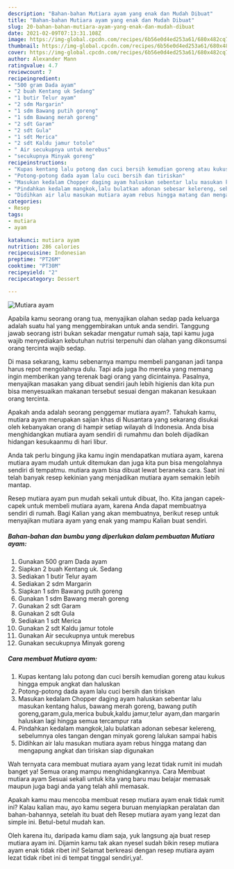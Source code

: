 ```yaml
---
description: "Bahan-bahan Mutiara ayam yang enak dan Mudah Dibuat"
title: "Bahan-bahan Mutiara ayam yang enak dan Mudah Dibuat"
slug: 20-bahan-bahan-mutiara-ayam-yang-enak-dan-mudah-dibuat
date: 2021-02-09T07:13:31.108Z
image: https://img-global.cpcdn.com/recipes/6b56e0d4ed253a61/680x482cq70/mutiara-ayam-foto-resep-utama.jpg
thumbnail: https://img-global.cpcdn.com/recipes/6b56e0d4ed253a61/680x482cq70/mutiara-ayam-foto-resep-utama.jpg
cover: https://img-global.cpcdn.com/recipes/6b56e0d4ed253a61/680x482cq70/mutiara-ayam-foto-resep-utama.jpg
author: Alexander Mann
ratingvalue: 4.7
reviewcount: 7
recipeingredient:
- "500 gram Dada ayam"
- "2 buah Kentang uk Sedang"
- "1 butir Telur ayam"
- "2 sdm Margarin"
- "1 sdm Bawang putih goreng"
- "1 sdm Bawang merah goreng"
- "2 sdt Garam"
- "2 sdt Gula"
- "1 sdt Merica"
- "2 sdt Kaldu jamur totole"
- " Air secukupnya untuk merebus"
- "secukupnya Minyak goreng"
recipeinstructions:
- "Kupas kentang lalu potong dan cuci bersih kemudian goreng atau kukus hingga empuk angkat dan haluskan"
- "Potong-potong dada ayam lalu cuci bersih dan tiriskan"
- "Masukan kedalam Chopper daging ayam haluskan sebentar lalu masukan kentang halus, bawang merah goreng, bawang putih goreng,garam,gula,merica bubuk,kaldu jamur,telur ayam,dan margarin haluskan lagi hingga semua tercampur rata"
- "Pindahkan kedalam mangkok,lalu bulatkan adonan sebesar kelereng, sebelumnya oles tangan dengan minyak goreng lalukan sampai habis"
- "Didihkan air lalu masukan mutiara ayam rebus hingga matang dan mengapung angkat dan tiriskan siap digunakan"
categories:
- Resep
tags:
- mutiara
- ayam

katakunci: mutiara ayam 
nutrition: 286 calories
recipecuisine: Indonesian
preptime: "PT26M"
cooktime: "PT30M"
recipeyield: "2"
recipecategory: Dessert

---
```



![Mutiara ayam](https://img-global.cpcdn.com/recipes/6b56e0d4ed253a61/680x482cq70/mutiara-ayam-foto-resep-utama.jpg)

Apabila kamu seorang orang tua, menyajikan olahan sedap pada keluarga adalah suatu hal yang menggembirakan untuk anda sendiri. Tanggung jawab seorang istri bukan sekadar mengatur rumah saja, tapi kamu juga wajib menyediakan kebutuhan nutrisi terpenuhi dan olahan yang dikonsumsi orang tercinta wajib sedap.

Di masa  sekarang, kamu sebenarnya mampu membeli panganan jadi tanpa harus repot mengolahnya dulu. Tapi ada juga lho mereka yang memang ingin memberikan yang terenak bagi orang yang dicintainya. Pasalnya, menyajikan masakan yang dibuat sendiri jauh lebih higienis dan kita pun bisa menyesuaikan makanan tersebut sesuai dengan makanan kesukaan orang tercinta. 



Apakah anda adalah seorang penggemar mutiara ayam?. Tahukah kamu, mutiara ayam merupakan sajian khas di Nusantara yang sekarang disukai oleh kebanyakan orang di hampir setiap wilayah di Indonesia. Anda bisa menghidangkan mutiara ayam sendiri di rumahmu dan boleh dijadikan hidangan kesukaanmu di hari libur.

Anda tak perlu bingung jika kamu ingin mendapatkan mutiara ayam, karena mutiara ayam mudah untuk ditemukan dan juga kita pun bisa mengolahnya sendiri di tempatmu. mutiara ayam bisa dibuat lewat beraneka cara. Saat ini telah banyak resep kekinian yang menjadikan mutiara ayam semakin lebih mantap.

Resep mutiara ayam pun mudah sekali untuk dibuat, lho. Kita jangan capek-capek untuk membeli mutiara ayam, karena Anda dapat membuatnya sendiri di rumah. Bagi Kalian yang akan membuatnya, berikut resep untuk menyajikan mutiara ayam yang enak yang mampu Kalian buat sendiri.

<!--inarticleads1-->

##### Bahan-bahan dan bumbu yang diperlukan dalam pembuatan Mutiara ayam:

1. Gunakan 500 gram Dada ayam
1. Siapkan 2 buah Kentang uk. Sedang
1. Sediakan 1 butir Telur ayam
1. Sediakan 2 sdm Margarin
1. Siapkan 1 sdm Bawang putih goreng
1. Gunakan 1 sdm Bawang merah goreng
1. Gunakan 2 sdt Garam
1. Gunakan 2 sdt Gula
1. Sediakan 1 sdt Merica
1. Gunakan 2 sdt Kaldu jamur totole
1. Gunakan  Air secukupnya untuk merebus
1. Gunakan secukupnya Minyak goreng




<!--inarticleads2-->

##### Cara membuat Mutiara ayam:

1. Kupas kentang lalu potong dan cuci bersih kemudian goreng atau kukus hingga empuk angkat dan haluskan
1. Potong-potong dada ayam lalu cuci bersih dan tiriskan
1. Masukan kedalam Chopper daging ayam haluskan sebentar lalu masukan kentang halus, bawang merah goreng, bawang putih goreng,garam,gula,merica bubuk,kaldu jamur,telur ayam,dan margarin haluskan lagi hingga semua tercampur rata
1. Pindahkan kedalam mangkok,lalu bulatkan adonan sebesar kelereng, sebelumnya oles tangan dengan minyak goreng lalukan sampai habis
1. Didihkan air lalu masukan mutiara ayam rebus hingga matang dan mengapung angkat dan tiriskan siap digunakan




Wah ternyata cara membuat mutiara ayam yang lezat tidak rumit ini mudah banget ya! Semua orang mampu menghidangkannya. Cara Membuat mutiara ayam Sesuai sekali untuk kita yang baru mau belajar memasak maupun juga bagi anda yang telah ahli memasak.

Apakah kamu mau mencoba membuat resep mutiara ayam enak tidak rumit ini? Kalau kalian mau, ayo kamu segera buruan menyiapkan peralatan dan bahan-bahannya, setelah itu buat deh Resep mutiara ayam yang lezat dan simple ini. Betul-betul mudah kan. 

Oleh karena itu, daripada kamu diam saja, yuk langsung aja buat resep mutiara ayam ini. Dijamin kamu tak akan nyesel sudah bikin resep mutiara ayam enak tidak ribet ini! Selamat berkreasi dengan resep mutiara ayam lezat tidak ribet ini di tempat tinggal sendiri,ya!.


